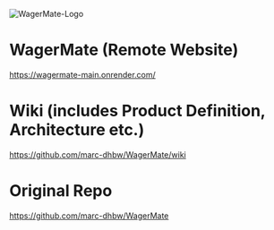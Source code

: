 ![WagerMate-Logo](https://github.com/user-attachments/assets/2a366693-02cd-4d3d-87be-e8e38e109cf5)


# WagerMate (Remote Website)

https://wagermate-main.onrender.com/

# Wiki (includes Product Definition, Architecture etc.)

https://github.com/marc-dhbw/WagerMate/wiki

# Original Repo

https://github.com/marc-dhbw/WagerMate
